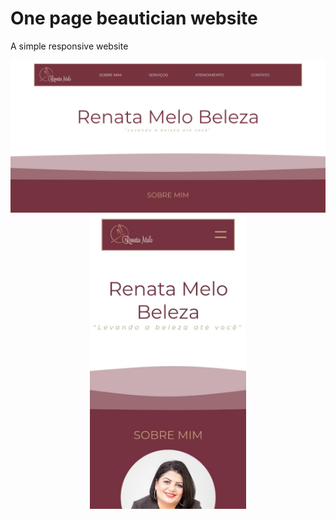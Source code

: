 <h1>One page beautician website</h1> 

<p>A simple responsive website<p/>
<p align="center">
  <img src="/img/print-1.png" width="650"/>
  <img src="/img/print-2.jpeg" width="250"/>
</p>
